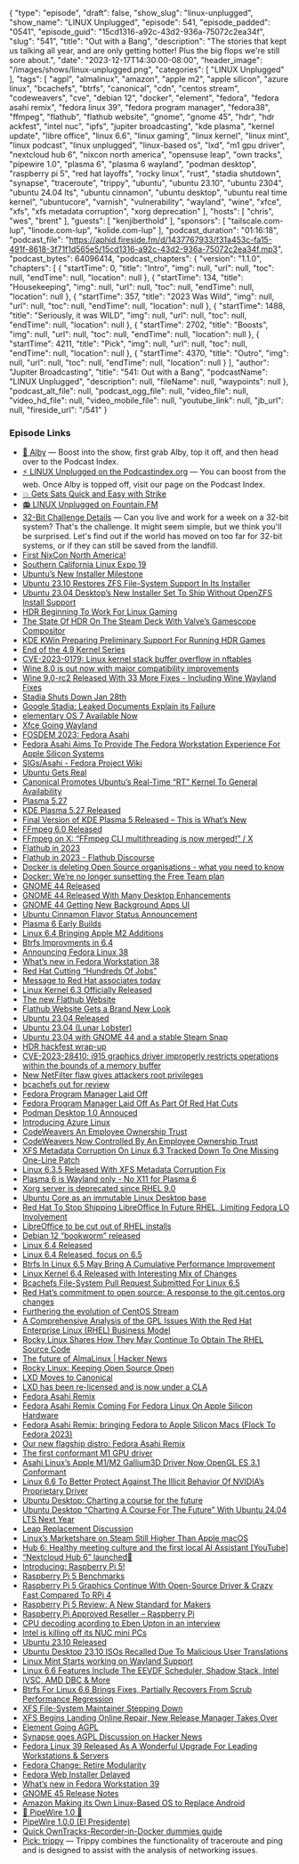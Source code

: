 {
  "type": "episode",
  "draft": false,
  "show_slug": "linux-unplugged",
  "show_name": "LINUX Unplugged",
  "episode": 541,
  "episode_padded": "0541",
  "episode_guid": "15cd1316-a92c-43d2-936a-75072c2ea34f",
  "slug": "541",
  "title": "Out with a Bang",
  "description": "The stories that kept us talking all year, and are only getting hotter! Plus the big flops we're still sore about.",
  "date": "2023-12-17T14:30:00-08:00",
  "header_image": "/images/shows/linux-unplugged.png",
  "categories": [
    "LINUX Unplugged"
  ],
  "tags": [
    "agpl",
    "almalinux",
    "amazon",
    "apple m2",
    "apple silicon",
    "azure linux",
    "bcachefs",
    "btrfs",
    "canonical",
    "cdn",
    "centos stream",
    "codeweavers",
    "cve",
    "debian 12",
    "docker",
    "element",
    "fedora",
    "fedora asahi remix",
    "fedora linux 39",
    "fedora program manager",
    "fedora38",
    "ffmpeg",
    "flathub",
    "flathub website",
    "gnome",
    "gnome 45",
    "hdr",
    "hdr ackfest",
    "intel nuc",
    "ipfs",
    "jupiter broadcasting",
    "kde plasma",
    "kernel update",
    "libre office",
    "linux 6.6",
    "linux gaming",
    "linux kernel",
    "linux mint",
    "linux podcast",
    "linux unplugged",
    "linux-based os",
    "lxd",
    "m1 gpu driver",
    "nextcloud hub 6",
    "nixcon north america",
    "opensuse leap",
    "own tracks",
    "pipewire 1.0",
    "plasma 6",
    "plasma 6 wayland",
    "podman desktop",
    "raspberry pi 5",
    "red hat layoffs",
    "rocky linux",
    "rust",
    "stadia shutdown",
    "synapse",
    "traceroute",
    "trippy",
    "ubuntu",
    "ubuntu 23.10",
    "ubuntu 2304",
    "ubuntu 24.04 lts",
    "ubuntu cinnamon",
    "ubuntu desktop",
    "ubuntu real time kernel",
    "ubuntucore",
    "varnish",
    "vulnerability",
    "wayland",
    "wine",
    "xfce",
    "xfs",
    "xfs metadata corruption",
    "xorg deprecation"
  ],
  "hosts": [
    "chris",
    "wes",
    "brent"
  ],
  "guests": [
    "kenjiberthold"
  ],
  "sponsors": [
    "tailscale.com-lup",
    "linode.com-lup",
    "kolide.com-lup"
  ],
  "podcast_duration": "01:16:18",
  "podcast_file": "https://aphid.fireside.fm/d/1437767933/f31a453c-fa15-491f-8618-3f71f1d565e5/15cd1316-a92c-43d2-936a-75072c2ea34f.mp3",
  "podcast_bytes": 64096414,
  "podcast_chapters": {
    "version": "1.1.0",
    "chapters": [
      {
        "startTime": 0,
        "title": "Intro",
        "img": null,
        "url": null,
        "toc": null,
        "endTime": null,
        "location": null
      },
      {
        "startTime": 134,
        "title": "Housekeeping",
        "img": null,
        "url": null,
        "toc": null,
        "endTime": null,
        "location": null
      },
      {
        "startTime": 357,
        "title": "2023 Was Wild",
        "img": null,
        "url": null,
        "toc": null,
        "endTime": null,
        "location": null
      },
      {
        "startTime": 1488,
        "title": "Seriously, it was WILD",
        "img": null,
        "url": null,
        "toc": null,
        "endTime": null,
        "location": null
      },
      {
        "startTime": 2702,
        "title": "Boosts",
        "img": null,
        "url": null,
        "toc": null,
        "endTime": null,
        "location": null
      },
      {
        "startTime": 4211,
        "title": "Pick",
        "img": null,
        "url": null,
        "toc": null,
        "endTime": null,
        "location": null
      },
      {
        "startTime": 4370,
        "title": "Outro",
        "img": null,
        "url": null,
        "toc": null,
        "endTime": null,
        "location": null
      }
    ],
    "author": "Jupiter Broadcasting",
    "title": "541: Out with a Bang",
    "podcastName": "LINUX Unplugged",
    "description": null,
    "fileName": null,
    "waypoints": null
  },
  "podcast_alt_file": null,
  "podcast_ogg_file": null,
  "video_file": null,
  "video_hd_file": null,
  "video_mobile_file": null,
  "youtube_link": null,
  "jb_url": null,
  "fireside_url": "/541"
}


### Episode Links

  * [🎉 Alby](https://getalby.com/ "🎉 Alby") — Boost into the show, first grab Alby, top it off, and then head over to the Podcast Index.
  * [⚡️ LINUX Unplugged on the Podcastindex.org](https://podcastindex.org/podcast/575694 "⚡️ LINUX Unplugged on the Podcastindex.org") — You can boost from the web. Once Alby is topped off, visit our page on the Podcast Index.
  * [💥 Gets Sats Quick and Easy with Strike](https://strike.me/ "💥 Gets Sats Quick and Easy with Strike")
  * [📻 LINUX Unplugged on Fountain.FM](https://www.fountain.fm/show/dWiuBeqpDSM86AwXRXov "📻 LINUX Unplugged on Fountain.FM")
  * [32-Bit Challenge Details](https://linuxunplugged.com/articles/32bit "32-Bit Challenge Details") — Can you live and work for a week on a 32-bit system? That's the challenge. It might seem simple, but we think you'll be surprised. Let's find out if the world has moved on too far for 32-bit systems, or if they can still be saved from the landfill.
  * [First NixCon North America!](https://discourse.nixos.org/t/announcing-first-nixcon-north-america/35874 "First NixCon North America!")
  * [Southern California Linux Expo 19](https://www.socallinuxexpo.org/scale/21x "Southern California Linux Expo 19")
  * [Ubuntu’s New Installer Milestone](https://www.phoronix.com/news/Ubuntu-23.04-New-Installer-Jan "Ubuntu’s New Installer Milestone")
  * [Ubuntu 23.10 Restores ZFS File-System Support In Its Installer](https://www.phoronix.com/news/Ubuntu-23.10-ZFS-Install "Ubuntu 23.10 Restores ZFS File-System Support In Its Installer")
  * [Ubuntu 23.04 Desktop’s New Installer Set To Ship Without OpenZFS Install Support](https://www.phoronix.com/news/Ubuntu-23.04-No-OpenZFS "Ubuntu 23.04 Desktop’s New Installer Set To Ship Without OpenZFS Install Support")
  * [HDR Beginning To Work For Linux Gaming](https://www.phoronix.com/news/Valve-HDR-Linux-Gaming-Begins "HDR Beginning To Work For Linux Gaming")
  * [The State Of HDR On The Steam Deck With Valve’s Gamescope Compositor](https://www.phoronix.com/news/XDC-2023-AMD-Colors-HDR "The State Of HDR On The Steam Deck With Valve’s Gamescope Compositor")
  * [KDE KWin Preparing Preliminary Support For Running HDR Games](https://www.phoronix.com/news/KDE-KWin-Initial-HDR-Gaming-MR "KDE KWin Preparing Preliminary Support For Running HDR Games")
  * [End of the 4.9 Kernel Series](https://lore.kernel.org/lkml/Y7lbu6%2F0P7Q%2FP3oj@kroah.com/T/ "End of the 4.9 Kernel Series")
  * [CVE-2023-0179: Linux kernel stack buffer overflow in nftables](https://seclists.org/oss-sec/2023/q1/20 "CVE-2023-0179: Linux kernel stack buffer overflow in nftables")
  * [Wine 8.0 is out now with major compatibility improvements](https://www.gamingonlinux.com/2023/01/wine-80-is-out-now-with-major-compatibility-improvements/ "Wine 8.0 is out now with major compatibility improvements")
  * [Wine 9.0-rc2 Released With 33 More Fixes - Including Wine Wayland Fixes](https://www.phoronix.com/news/Wine-9.0-rc2-Released "Wine 9.0-rc2 Released With 33 More Fixes - Including Wine Wayland Fixes")
  * [Stadia Shuts Down Jan 28th](https://www.theverge.com/2022/9/29/23378713/google-stadia-shutting-down-game-streaming-january-2023 "Stadia Shuts Down Jan 28th")
  * [Google Stadia: Leaked Documents Explain its Failure](https://boilingsteam.com/google-stadia-leaked-documents-explain-its-failure/ "Google Stadia: Leaked Documents Explain its Failure")
  * [elementary OS 7 Available Now](https://blog.elementary.io/os-7-available-now/ "elementary OS 7 Available Now")
  * [Xfce Going Wayland](https://9to5linux.com/xfce-4-20-desktop-environment-will-finally-bring-wayland-support "Xfce Going Wayland")
  * [FOSDEM 2023: Fedora Asahi](https://fosdem.org/2023/schedule/event/fedora_asahi/ "FOSDEM 2023: Fedora Asahi")
  * [Fedora Asahi Aims To Provide The Fedora Workstation Experience For Apple Silicon Systems](https://www.phoronix.com/news/Fedora-Asahi-Remix-2023 "Fedora Asahi Aims To Provide The Fedora Workstation Experience For Apple Silicon Systems")
  * [SIGs/Asahi - Fedora Project Wiki](https://fedoraproject.org/wiki/SIGs/Asahi "SIGs/Asahi - Fedora Project Wiki")
  * [Ubuntu Gets Real](https://ubuntu.com/blog/real-time-ubuntu-is-now-generally-available "Ubuntu Gets Real")
  * [Canonical Promotes Ubuntu’s Real-Time “RT” Kernel To General Availability](https://www.phoronix.com/news/Ubuntu-Real-Time-Kernel-GA "Canonical Promotes Ubuntu’s Real-Time “RT” Kernel To General Availability")
  * [Plasma 5.27](https://kde.org/announcements/plasma/5/5.27.0/ "Plasma 5.27")
  * [KDE Plasma 5.27 Released](https://www.phoronix.com/news/KDE-Plasma-5.27-Released "KDE Plasma 5.27 Released")
  * [Final Version of KDE Plasma 5 Released – This is What’s New](https://www.omgubuntu.co.uk/2023/02/kde-plasma-5-27-new-features "Final Version of KDE Plasma 5 Released – This is What’s New")
  * [FFmpeg 6.0 Released](http://www.ffmpeg.org/download.html#release_6.0 "FFmpeg 6.0 Released")
  * [FFmpeg on X: “FFmpeg CLI multithreading is now merged!” / X](https://twitter.com/FFmpeg/status/1734543584894861339 "FFmpeg on X: “FFmpeg CLI multithreading is now merged!” / X")
  * [Flathub in 2023](https://ramcq.net/2023/03/07/flathub-in-2023/ "Flathub in 2023")
  * [Flathub in 2023 - Flathub Discourse](https://discourse.flathub.org/t/flathub-in-2023/3808 "Flathub in 2023 - Flathub Discourse")
  * [Docker is deleting Open Source organisations - what you need to know](https://blog.alexellis.io/docker-is-deleting-open-source-images/ "Docker is deleting Open Source organisations - what you need to know")
  * [Docker: We’re no longer sunsetting the Free Team plan](https://www.docker.com/blog/no-longer-sunsetting-the-free-team-plan/ "Docker: We’re no longer sunsetting the Free Team plan")
  * [GNOME 44 Released](https://release.gnome.org/44/ "GNOME 44 Released")
  * [GNOME 44 Released With Many Desktop Enhancements](https://www.phoronix.com/news/GNOME-44-Released "GNOME 44 Released With Many Desktop Enhancements")
  * [GNOME 44 Getting New Background Apps UI](https://www.omglinux.com/gnome-shell-background-apps-ui/ "GNOME 44 Getting New Background Apps UI")
  * [Ubuntu Cinnamon Flavor Status Announcement](https://ubuntucinnamon.org/ubuntu-cinnamon-flavor-status-announcement/ "Ubuntu Cinnamon Flavor Status Announcement")
  * [Plasma 6 Early Builds](https://pointieststick.com/2023/04/08/this-week-in-kde-all-about-the-apps-2/ "Plasma 6 Early Builds")
  * [Linux 6.4 Bringing Apple M2 Additions](https://www.phoronix.com/news/Apple-M2-Device-Tree-Linux-6.4 "Linux 6.4 Bringing Apple M2 Additions")
  * [Btrfs Improvments in 6.4](https://www.phoronix.com/news/Btrfs-Linux-6.4-Better-Scrub "Btrfs Improvments in 6.4")
  * [Announcing Fedora Linux 38](https://fedoramagazine.org/announcing-fedora-38/ "Announcing Fedora Linux 38")
  * [What’s new in Fedora Workstation 38](https://fedoramagazine.org/whats-new-fedora-38-workstation/ "What’s new in Fedora Workstation 38")
  * [Red Hat Cutting “Hundreds Of Jobs”](https://www.phoronix.com/news/Red-Hat-Layoffs "Red Hat Cutting “Hundreds Of Jobs”")
  * [Message to Red Hat associates today](https://www.redhat.com/en/blog/message-red-hat-associates-today "Message to Red Hat associates today")
  * [Linux Kernel 6.3 Officially Released](https://9to5linux.com/linux-kernel-6-3-officially-released-this-is-whats-new "Linux Kernel 6.3 Officially Released")
  * [The new Flathub Website](https://flathub.org/ "The new Flathub Website")
  * [Flathub Website Gets a Brand New Look](https://www.omglinux.com/flathub-website-just-got-a-major-redesign/ "Flathub Website Gets a Brand New Look")
  * [Ubuntu 23.04 Released](https://ubuntu.com/blog/ubuntu-desktop-23-04-release-roundup "Ubuntu 23.04 Released")
  * [Ubuntu 23.04 (Lunar Lobster)](https://releases.ubuntu.com/23.04/ "Ubuntu 23.04 \(Lunar Lobster\)")
  * [Ubuntu 23.04 with GNOME 44 and a stable Steam Snap](https://www.gamingonlinux.com/2023/04/ubuntu-2304-is-out-now-with-gnome-44-and-a-stable-steam-snap/ "Ubuntu 23.04 with GNOME 44 and a stable Steam Snap")
  * [HDR hackfest wrap-up](https://emersion.fr/blog/2023/hdr-hackfest-wrap-up/ "HDR hackfest wrap-up")
  * [CVE-2023-28410: i915 graphics driver improperly restricts operations within the bounds of a memory buffer](https://cve.mitre.org/cgi-bin/cvename.cgi?name=%20CVE-2023-28410 "CVE-2023-28410:  i915 graphics driver improperly restricts operations within the bounds of a memory buffer")
  * [New NetFilter flaw gives attackers root privileges](https://www.bleepingcomputer.com/news/security/new-linux-kernel-netfilter-flaw-gives-attackers-root-privileges/ "New NetFilter flaw gives attackers root privileges")
  * [bcachefs out for review](https://lore.kernel.org/lkml/20230509165657.1735798-1-kent.overstreet@linux.dev/T/#mf171fd06ffa420fe1bcf0f49a2b44a361ca6ac44 "bcachefs out for review")
  * [Fedora Program Manager Laid Off](https://funnelfiasco.com/blog/2023/05/12/inaction-bcotton/ "Fedora Program Manager Laid Off")
  * [Fedora Program Manager Laid Off As Part Of Red Hat Cuts](https://www.phoronix.com/news/Fedora-PM-Red-Hat-Laid-Off "Fedora Program Manager Laid Off As Part Of Red Hat Cuts")
  * [Podman Desktop 1.0 Annouced](https://www.redhat.com/en/blog/podman-desktop-10-next-gen-container-management-solution-streamlining-developers-container-operations "Podman Desktop 1.0 Annouced")
  * [Introducing Azure Linux](https://techcommunity.microsoft.com/t5/azure-infrastructure-blog/introducing-the-azure-linux-container-host-for-aks/ba-p/3824101 "Introducing Azure Linux")
  * [CodeWeavers An Employee Ownership Trust](https://www.codeweavers.com/blog/jwhite/2023/5/19/a-new-chapter-for-codeweavers-and-myself-trust-me "CodeWeavers An Employee Ownership Trust")
  * [CodeWeavers Now Controlled By An Employee Ownership Trust](https://www.phoronix.com/news/CodeWeavers-Employee-Trust "CodeWeavers Now Controlled By An Employee Ownership Trust")
  * [XFS Metadata Corruption On Linux 6.3 Tracked Down To One Missing One-Line Patch](https://www.phoronix.com/news/XFS-Patch-For-Linux-6.3 "XFS Metadata Corruption On Linux 6.3 Tracked Down To One Missing One-Line Patch")
  * [Linux 6.3.5 Released With XFS Metadata Corruption Fix](https://www.phoronix.com/news/Linux-6.3.5-Released "Linux 6.3.5 Released With XFS Metadata Corruption Fix")
  * [Plasma 6 is Wayland only - No X11 for Plasma 6](https://pagure.io/fedora-kde/SIG/issue/347 "Plasma 6 is Wayland only - No X11 for Plasma 6")
  * [Xorg server is deprecated since RHEL 9.0](https://access.redhat.com/documentation/en-us/red_hat_enterprise_linux/9/html/9.0_release_notes/deprecated_functionality#JIRA-RHELPLAN-121048 "Xorg server is deprecated since RHEL 9.0")
  * [Ubuntu Core as an immutable Linux Desktop base](https://ubuntu.com/blog/ubuntu-core-an-immutable-linux-desktop "Ubuntu Core as an immutable Linux Desktop base")
  * [Red Hat To Stop Shipping LibreOffice In Future RHEL, Limiting Fedora LO Involvement](https://www.phoronix.com/news/Red-Hat-Less-LibreOffice "Red Hat To Stop Shipping LibreOffice In Future RHEL, Limiting Fedora LO Involvement")
  * [LibreOffice to be cut out of RHEL installs](https://www.theregister.com/2023/06/07/red_hat_drops_libreoffice/ "LibreOffice to be cut out of RHEL installs")
  * [Debian 12 “bookworm” released](https://www.debian.org/News/2023/20230610 "Debian 12 “bookworm” released")
  * [Linux 6.4 Released](https://www.phoronix.com/news/Linux-6.4-Released "Linux 6.4 Released")
  * [Linux 6.4 Released, focus on 6.5](https://www.theregister.com/2023/06/26/linux_kernel_6_4_released/ "Linux 6.4 Released, focus on 6.5")
  * [Btrfs In Linux 6.5 May Bring A Cumulative Performance Improvement](https://www.phoronix.com/news/Btrfs-Linux-6.5 "Btrfs In Linux 6.5 May Bring A Cumulative Performance Improvement")
  * [Linux Kernel 6.4 Released with Interesting Mix of Changes](https://www.omgubuntu.co.uk/2023/06/linux-kernel-6-4-features "Linux Kernel 6.4 Released with Interesting Mix of Changes")
  * [Bcachefs File-System Pull Request Submitted For Linux 6.5](https://www.phoronix.com/news/Bcachefs-PR-Linux-6.5 "Bcachefs File-System Pull Request Submitted For Linux 6.5")
  * [Red Hat’s commitment to open source: A response to the git.centos.org changes](https://www.redhat.com/en/blog/red-hats-commitment-open-source-response-gitcentosorg-changes "Red Hat’s commitment to open source: A response to the git.centos.org changes")
  * [Furthering the evolution of CentOS Stream](https://www.redhat.com/en/blog/furthering-evolution-centos-stream "Furthering the evolution of CentOS Stream")
  * [A Comprehensive Analysis of the GPL Issues With the Red Hat Enterprise Linux (RHEL) Business Model](https://sfconservancy.org/blog/2023/jun/23/rhel-gpl-analysis/ "A Comprehensive Analysis of the GPL Issues With the Red Hat Enterprise Linux \(RHEL\) Business Model")
  * [Rocky Linux Shares How They May Continue To Obtain The RHEL Source Code](https://www.phoronix.com/news/Rocky-Linux-RHEL-Source-Access "Rocky Linux Shares How They May Continue To Obtain The RHEL Source Code")
  * [The future of AlmaLinux | Hacker News](https://news.ycombinator.com/item?id=36718549 "The future of AlmaLinux | Hacker News")
  * [Rocky Linux: Keeping Open Source Open](https://rockylinux.org/news/keeping-open-source-open/ "Rocky Linux: Keeping Open Source Open")
  * [LXD Moves to Canonical](https://linuxcontainers.org/lxd/ "LXD Moves to Canonical")
  * [LXD has been re-licensed and is now under a CLA](https://discuss.linuxcontainers.org/t/lxd-has-been-re-licensed-and-is-now-under-a-cla/18454 "LXD has been re-licensed and is now under a CLA")
  * [Fedora Asahi Remix](https://fedora-asahi-remix.org/ "Fedora Asahi Remix")
  * [Fedora Asahi Remix Coming For Fedora Linux On Apple Silicon Hardware](https://www.phoronix.com/news/Fedora-Asahi-Remix-Coming "Fedora Asahi Remix Coming For Fedora Linux On Apple Silicon Hardware")
  * [Fedora Asahi Remix: bringing Fedora to Apple Silicon Macs (Flock To Fedora 2023)](https://www.youtube.com/watch?v=bD2R4Yt8m88 "Fedora Asahi Remix: bringing Fedora to Apple Silicon Macs \(Flock To Fedora 2023\)")
  * [Our new flagship distro: Fedora Asahi Remix](https://asahilinux.org/2023/08/fedora-asahi-remix/ "Our new flagship distro: Fedora Asahi Remix")
  * [The first conformant M1 GPU driver](https://rosenzweig.io/blog/first-conformant-m1-gpu-driver.html "The first conformant M1 GPU driver")
  * [Asahi Linux’s Apple M1/M2 Gallium3D Driver Now OpenGL ES 3.1 Conformant](https://www.phoronix.com/news/Asahi-Linux-GLES-3.1-AGX-M1-M2 "Asahi Linux’s Apple M1/M2 Gallium3D Driver Now OpenGL ES 3.1 Conformant")
  * [Linux 6.6 To Better Protect Against The Illicit Behavior Of NVIDIA’s Proprietary Driver](https://www.phoronix.com/news/Linux-6.6-Illicit-NVIDIA-Change "Linux 6.6 To Better Protect Against The Illicit Behavior Of NVIDIA’s Proprietary Driver")
  * [Ubuntu Desktop: Charting a course for the future](https://discourse.ubuntu.com/t/ubuntu-desktop-charting-a-course-for-the-future/38092 "Ubuntu Desktop: Charting a course for the future")
  * [Ubuntu Desktop “Charting A Course For The Future” With Ubuntu 24.04 LTS Next Year](https://www.phoronix.com/news/Ubuntu-Desktop-2023-Future "Ubuntu Desktop “Charting A Course For The Future” With Ubuntu 24.04 LTS Next Year")
  * [Leap Replacement Discussion](https://lists.opensuse.org/archives/list/factory@lists.opensuse.org/thread/KJMMAZFTP2MPKWKFZCYUROZFJ44BNVB5/ "Leap Replacement Discussion")
  * [Linux’s Marketshare on Steam Still Higher Than Apple macOS](https://linux.slashdot.org/story/23/09/03/001201/linuxs-marketshare-on-steam-still-higher-than-apple-macos?utm_source=rss1.0mainlinkanon&utm_medium=feed "Linux’s Marketshare on Steam Still Higher Than Apple macOS")
  * [Hub 6: Healthy meeting culture and the first local AI Assistant [YouTube]](https://www.youtube.com/watch?v=iSEMxWB-lIA "Hub 6: Healthy meeting culture and the first local AI Assistant \[YouTube\]")
  * [“Nextcloud Hub 6” launched🚀](https://adityagi02.medium.com/nextcloud-hub-6-is-launched-66ced8d11aa0 "“Nextcloud Hub 6” launched🚀")
  * [Introducing: Raspberry Pi 5!](https://www.raspberrypi.com/news/introducing-raspberry-pi-5/ "Introducing: Raspberry Pi 5!")
  * [Raspberry Pi 5 Benchmarks](https://www.phoronix.com/review/raspberry-pi-5-benchmarks "Raspberry Pi 5 Benchmarks")
  * [Raspberry Pi 5 Graphics Continue With Open-Source Driver & Crazy Fast Compared To RPi 4](https://www.phoronix.com/review/raspberry-pi-5-graphics "Raspberry Pi 5 Graphics Continue With Open-Source Driver & Crazy Fast Compared To RPi 4")
  * [Raspberry Pi 5 Review: A New Standard for Makers](https://www.tomshardware.com/reviews/raspberry-pi-5 "Raspberry Pi 5 Review: A New Standard for Makers")
  * [Raspberry Pi Approved Reseller – Raspberry Pi](https://www.raspberrypi.com/resellers/ "Raspberry Pi Approved Reseller – Raspberry Pi")
  * [CPU decoding acording to Eben Upton in an interview](https://www.heise.de/hintergrund/Raspberry-Pi-5-Der-Raspi-5-kommt-mit-viel-mehr-Leistung-9319020.html "CPU decoding acording to Eben Upton in an interview")
  * [Intel is killing off its NUC mini PCs](https://www.techradar.com/pro/intel-is-killing-off-its-nuc-mini-pcs "Intel is killing off its NUC mini PCs")
  * [Ubuntu 23.10 Released](https://ubuntu.com/blog/ubuntu-desktop-23-10-mantic-minotaur-deep-dive "Ubuntu 23.10 Released")
  * [Ubuntu Desktop 23.10 ISOs Recalled Due To Malicious User Translations](https://www.phoronix.com/news/Ubuntu-23.10-Recalled "Ubuntu Desktop 23.10 ISOs Recalled Due To Malicious User Translations")
  * [Linux Mint Starts working on Wayland Support](https://blog.linuxmint.com/?p=4591 "Linux Mint Starts working on Wayland Support")
  * [Linux 6.6 Features Include The EEVDF Scheduler, Shadow Stack, Intel IVSC, AMD DBC & More](https://www.phoronix.com/review/linux-66-features "Linux 6.6 Features Include The EEVDF Scheduler, Shadow Stack, Intel IVSC, AMD DBC & More")
  * [Btrfs For Linux 6.6 Brings Fixes, Partially Recovers From Scrub Performance Regression](https://www.phoronix.com/news/Btrfs-Linux-6.6 "Btrfs For Linux 6.6 Brings Fixes, Partially Recovers From Scrub Performance Regression")
  * [XFS File-System Maintainer Stepping Down](https://www.phoronix.com/news/XFS-Maintainer-Steps-Down "XFS File-System Maintainer Stepping Down")
  * [XFS Begins Landing Online Repair, New Release Manager Takes Over](https://www.phoronix.com/news/Linux-6.6-XFS "XFS Begins Landing Online Repair, New Release Manager Takes Over")
  * [Element Going AGPL](https://twitter.com/element_hq/status/1721514509238489490 "Element Going AGPL")
  * [Synapse goes AGPL Discussion on Hacker News](https://news.ycombinator.com/item?id=38162275 "Synapse goes AGPL Discussion on Hacker News")
  * [Fedora Linux 39 Released As A Wonderful Upgrade For Leading Workstations & Servers](https://www.phoronix.com/news/Fedora-39-Released "Fedora Linux 39 Released As A Wonderful Upgrade For Leading Workstations & Servers")
  * [Fedora Change: Retire Modularity](https://fedoraproject.org/wiki/Changes/RetireModularity "Fedora Change: Retire Modularity")
  * [Fedora Web Installer Delayed](https://pagure.io/fesco/issue/3066 "Fedora Web Installer Delayed")
  * [What’s new in Fedora Workstation 39](https://fedoramagazine.org/whats-new-fedora-workstation-39 "What’s new in Fedora Workstation 39")
  * [GNOME 45 Release Notes](https://release.gnome.org/45/ "GNOME 45 Release Notes")
  * [Amazon Making its Own Linux-Based OS to Replace Android](https://www.omgubuntu.co.uk/2023/11/amazon-vega-linux-based-os "Amazon Making its Own Linux-Based OS to Replace Android")
  * [🎉 PipeWire 1.0 🎉](https://www.phoronix.com/news/PipeWire-1.0-Released "🎉 PipeWire 1.0 🎉")
  * [PipeWire 1.0.0 (El Presidente)](https://gitlab.freedesktop.org/pipewire/pipewire/-/releases/1.0.0 "PipeWire 1.0.0 \(El Presidente\)")
  * [Quick OwnTracks-Recorder-in-Docker dummies guide](https://old.reddit.com/r/selfhosted/comments/raade4/quick_owntracksrecorderindocker_dummies_guide/ "Quick OwnTracks-Recorder-in-Docker dummies guide")
  * [Pick: trippy](https://github.com/fujiapple852/trippy "Pick: trippy") — Trippy combines the functionality of traceroute and ping and is designed to assist with the analysis of networking issues.


